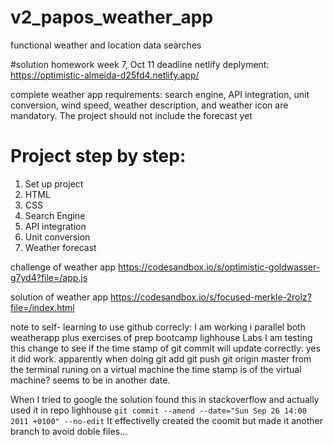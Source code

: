 # v2_papos_weather_app
 functional weather and location data searches
 
 #solution homework week 7, Oct 11 deadline
 netlify deplyment:
 https://optimistic-almeida-d25fd4.netlify.app/
 
 
 complete weather app
 requirements:
 search engine, 
 API integration, 
 unit conversion, 
 wind speed, 
 weather description, 
 and weather icon are mandatory. 
 The project should not include the forecast yet

 # Project step by step:
1. Set up project
2. HTML
3. CSS
4. Search Engine
5. API integration
6. Unit conversion
7. Weather forecast
 
 challenge of weather app
 https://codesandbox.io/s/optimistic-goldwasser-g7yd4?file=/app.js
 
solution of weather app
https://codesandbox.io/s/focused-merkle-2rolz?file=/index.html

note to self- learning to use github correcly:
I am working i parallel both weatherapp plus exercises of prep bootcamp lighhouse Labs
I am testing this change to see if the time stamp of git commit will update correctly:
yes it did work. apparently when doing git add git push git origin master from the terminal runing on a virtual machine the time stamp is of the virtual machine? seems to be in another date.

When I tried to google the solution found this in stackoverflow and actually used it in repo lighhouse
```git commit --amend --date="Sun Sep 26 14:00 2011 +0100" --no-edit```
It effectivelly created the coomit but made it another branch to avoid doble files...

